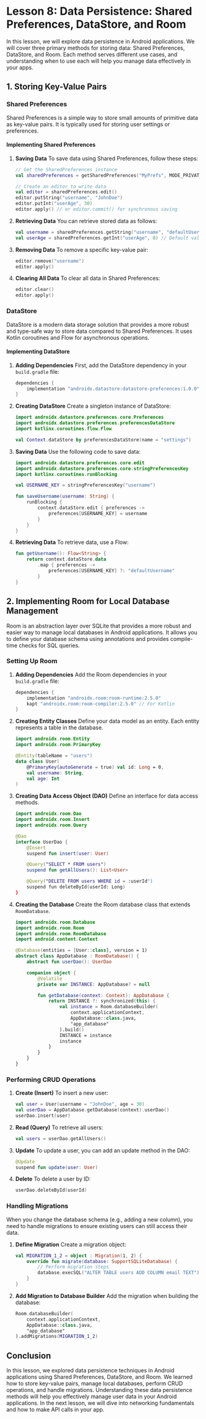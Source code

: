 # Lesson 8: Data Persistence: Shared Preferences, DataStore, and Room

In this lesson, we will explore data persistence in Android applications. We will cover three primary methods for storing data: Shared Preferences, DataStore, and Room. Each method serves different use cases, and understanding when to use each will help you manage data effectively in your apps.

## 1. Storing Key-Value Pairs

### Shared Preferences
Shared Preferences is a simple way to store small amounts of primitive data as key-value pairs. It is typically used for storing user settings or preferences.

#### Implementing Shared Preferences

1. **Saving Data**
   To save data using Shared Preferences, follow these steps:

   ```kotlin
   // Get the SharedPreferences instance
   val sharedPreferences = getSharedPreferences("MyPrefs", MODE_PRIVATE)

   // Create an editor to write data
   val editor = sharedPreferences.edit()
   editor.putString("username", "JohnDoe")
   editor.putInt("userAge", 30)
   editor.apply() // or editor.commit() for synchronous saving
   ```

2. **Retrieving Data**
   You can retrieve stored data as follows:

   ```kotlin
   val username = sharedPreferences.getString("username", "defaultUsername")
   val userAge = sharedPreferences.getInt("userAge", 0) // Default value is 0
   ```

3. **Removing Data**
   To remove a specific key-value pair:

   ```kotlin
   editor.remove("username")
   editor.apply()
   ```

4. **Clearing All Data**
   To clear all data in Shared Preferences:

   ```kotlin
   editor.clear()
   editor.apply()
   ```

### DataStore
DataStore is a modern data storage solution that provides a more robust and type-safe way to store data compared to Shared Preferences. It uses Kotlin coroutines and Flow for asynchronous operations.

#### Implementing DataStore

1. **Adding Dependencies**
   First, add the DataStore dependency in your `build.gradle` file:

   ```groovy
   dependencies {
       implementation "androidx.datastore:datastore-preferences:1.0.0"
   }
   ```

2. **Creating DataStore**
   Create a singleton instance of DataStore:

   ```kotlin
   import androidx.datastore.preferences.core.Preferences
   import androidx.datastore.preferences.preferencesDataStore
   import kotlinx.coroutines.flow.Flow

   val Context.dataStore by preferencesDataStore(name = "settings")
   ```

3. **Saving Data**
   Use the following code to save data:

   ```kotlin
   import androidx.datastore.preferences.core.edit
   import androidx.datastore.preferences.core.stringPreferencesKey
   import kotlinx.coroutines.runBlocking

   val USERNAME_KEY = stringPreferencesKey("username")

   fun saveUsername(username: String) {
       runBlocking {
           context.dataStore.edit { preferences ->
               preferences[USERNAME_KEY] = username
           }
       }
   }
   ```

4. **Retrieving Data**
   To retrieve data, use a Flow:

   ```kotlin
   fun getUsername(): Flow<String> {
       return context.dataStore.data
           .map { preferences ->
               preferences[USERNAME_KEY] ?: "defaultUsername"
           }
   }
   ```

## 2. Implementing Room for Local Database Management

Room is an abstraction layer over SQLite that provides a more robust and easier way to manage local databases in Android applications. It allows you to define your database schema using annotations and provides compile-time checks for SQL queries.

### Setting Up Room

1. **Adding Dependencies**
   Add the Room dependencies in your `build.gradle` file:

   ```groovy
   dependencies {
       implementation "androidx.room:room-runtime:2.5.0"
       kapt "androidx.room:room-compiler:2.5.0" // For Kotlin
   }
   ```

2. **Creating Entity Classes**
   Define your data model as an entity. Each entity represents a table in the database.

   ```kotlin
   import androidx.room.Entity
   import androidx.room.PrimaryKey

   @Entity(tableName = "users")
   data class User(
       @PrimaryKey(autoGenerate = true) val id: Long = 0,
       val username: String,
       val age: Int
   )
   ```

3. **Creating Data Access Object (DAO)**
   Define an interface for data access methods.

   ```kotlin
   import androidx.room.Dao
   import androidx.room.Insert
   import androidx.room.Query

   @Dao
   interface UserDao {
       @Insert
       suspend fun insert(user: User)

       @Query("SELECT * FROM users")
       suspend fun getAllUsers(): List<User>

       @Query("DELETE FROM users WHERE id = :userId")
       suspend fun deleteById(userId: Long)
   }
   ```

4. **Creating the Database**
   Create the Room database class that extends `RoomDatabase`.

   ```kotlin
   import androidx.room.Database
   import androidx.room.Room
   import androidx.room.RoomDatabase
   import android.content.Context

   @Database(entities = [User::class], version = 1)
   abstract class AppDatabase : RoomDatabase() {
       abstract fun userDao(): UserDao

       companion object {
           @Volatile
           private var INSTANCE: AppDatabase? = null

           fun getDatabase(context: Context): AppDatabase {
               return INSTANCE ?: synchronized(this) {
                   val instance = Room.databaseBuilder(
                       context.applicationContext,
                       AppDatabase::class.java,
                       "app_database"
                   ).build()
                   INSTANCE = instance
                   instance
               }
           }
       }
   }
   ```

### Performing CRUD Operations

1. **Create (Insert)**
   To insert a new user:

   ```kotlin
   val user = User(username = "JohnDoe", age = 30)
   val userDao = AppDatabase.getDatabase(context).userDao()
   userDao.insert(user)
   ```

2. **Read (Query)**
   To retrieve all users:

   ```kotlin
   val users = userDao.getAllUsers()
   ```

3. **Update**
   To update a user, you can add an update method in the DAO:

   ```kotlin
   @Update
   suspend fun update(user: User)
   ```

4. **Delete**
   To delete a user by ID:

   ```kotlin
   userDao.deleteById(userId)
   ```

### Handling Migrations
When you change the database schema (e.g., adding a new column), you need to handle migrations to ensure existing users can still access their data.

1. **Define Migration**
   Create a migration object:

   ```kotlin
   val MIGRATION_1_2 = object : Migration(1, 2) {
       override fun migrate(database: SupportSQLiteDatabase) {
           // Perform migration steps
           database.execSQL("ALTER TABLE users ADD COLUMN email TEXT")
       }
   }
   ```

2. **Add Migration to Database Builder**
   Add the migration when building the database:

   ```kotlin
   Room.databaseBuilder(
       context.applicationContext,
       AppDatabase::class.java,
       "app_database"
   ).addMigrations(MIGRATION_1_2)
   ```

## Conclusion

In this lesson, we explored data persistence techniques in Android applications using Shared Preferences, DataStore, and Room. We learned how to store key-value pairs, manage local databases, perform CRUD operations, and handle migrations. Understanding these data persistence methods will help you effectively manage user data in your Android applications. In the next lesson, we will dive into networking fundamentals and how to make API calls in your app.
